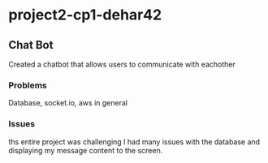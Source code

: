 # project2-cp1-dehar42

## Chat Bot
Created a chatbot that allows users to communicate with eachother 

### Problems
Database, socket.io, aws in general
### Issues
ths entire project was challenging I had many issues with the database and displaying my message content to the screen.
